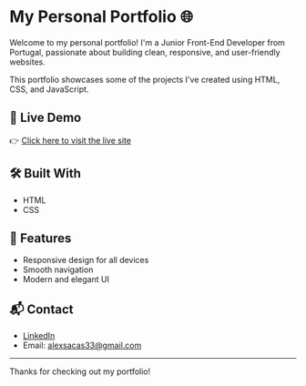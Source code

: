 # My Personal Portfolio 🌐

Welcome to my personal portfolio! I'm a Junior Front-End Developer from Portugal, passionate about building clean, responsive, and user-friendly websites.

This portfolio showcases some of the projects I've created using HTML, CSS, and JavaScript. 

## 🚀 Live Demo

👉 [Click here to visit the live site](linktreestandart.netlify.app)

## 🛠️ Built With

- HTML
- CSS

## 📂 Features

- Responsive design for all devices
- Smooth navigation
- Modern and elegant UI

## 📬 Contact

- [LinkedIn](https://www.linkedin.com/in/alexandre-sacristao-66941929a/) 
- Email: alexsacas33@gmail.com 

---

Thanks for checking out my portfolio!
